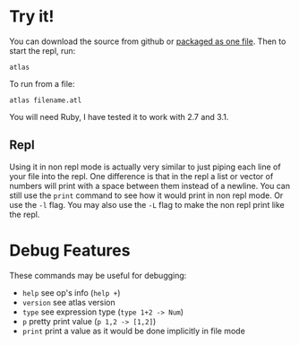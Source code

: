 # Try it!

You can download the source from github or <a href="atlas" download>packaged as one file</a>. Then to start the repl, run:

    atlas

To run from a file:

    atlas filename.atl

You will need Ruby, I have tested it to work with 2.7 and 3.1.

## Repl

Using it in non repl mode is actually very similar to just piping each line of your file into the repl. One difference is that in the repl a list or vector of numbers will print with a space between them instead of a newline. You can still use the `print` command to see how it would print in non repl mode. Or use the `-l` flag. You may also use the `-L` flag to make the non repl print like the repl.

# Debug Features

These commands may be useful for debugging:

-   `help` see op's info (`help +`)
-   `version` see atlas version
-   `type` see expression type (`type 1+2 -> Num`)
-   `p` pretty print value (`p 1,2 -> [1,2]`)
-   `print` print a value as it would be done implicitly in file mode